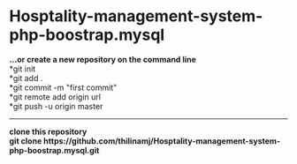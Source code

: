 # Hosptality-management-system-php-boostrap.mysql
<b>…or create a new repository on the command line</b><br>
*git init<br>
*git add .<br>
*git commit -m "first commit"<br>
*git remote add origin url<br>
*git push -u origin master<br>


<hr>
<b>clone this repository<b>
  <br>
  git clone https://github.com/thilinamj/Hosptality-management-system-php-boostrap.mysql.git
